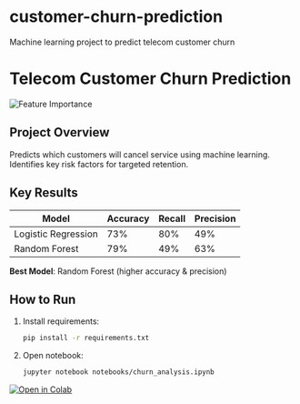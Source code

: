 # customer-churn-prediction
Machine learning project to predict telecom customer churn
# Telecom Customer Churn Prediction

![Feature Importance](images/feature_importance.png)

## Project Overview
Predicts which customers will cancel service using machine learning. Identifies key risk factors for targeted retention.

## Key Results
| Model               | Accuracy | Recall | Precision |
|---------------------|----------|--------|-----------|
| Logistic Regression | 73%      | 80%    | 49%       |
| Random Forest       | 79%      | 49%    | 63%       |

**Best Model**: Random Forest (higher accuracy & precision)

## How to Run
1. Install requirements:
   ```bash
   pip install -r requirements.txt
   ```
2. Open notebook:
   ```bash
   jupyter notebook notebooks/churn_analysis.ipynb
   ```

[![Open in Colab](https://colab.research.google.com/assets/colab-badge.svg)](https://colab.research.google.com/github/Tiwaloluwafasetire/customer-churn-prediction/blob/main/notebooks/churn_analysis.ipynb)
